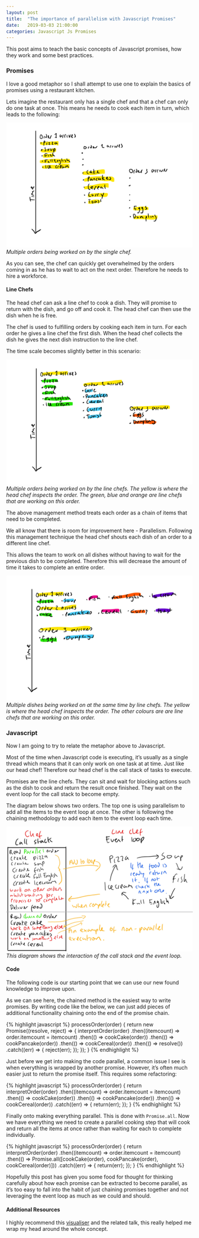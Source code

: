 ```yaml
---
layout: post
title:  "The importance of parallelism with Javascript Promises"
date:   2019-03-03 21:00:00
categories: Javascript Js Promises
---
```


This post aims to teach the basic concepts of Javascript promises, how they work and some best practices.

### Promises 


I love a good metaphor so I shall attempt to use one to explain the basics of promises using a restaurant kitchen.

Lets imagine the restaurant only has a single chef and that a chef can only do one task at once. This means he needs to cook each item in turn, which leads to the following:

![](/assets/images/promisessinglechef.jpg)
*Multiple orders being worked on by the single chef.*

As you can see, the chef can quickly get overwhelmed by the orders coming in as he has to wait to act on the next order. Therefore he needs to hire a workforce.

#### Line Chefs

The head chef can ask a line chef to cook a dish. They will promise to return with the dish, and go off and cook it. The head chef can then use the dish when he is free.

The chef is used to fulfilling orders by cooking each item in turn. For each order he gives a line chef the first dish. When the head chef collects the dish he gives the next dish instruction to the line chef.

The time scale becomes slightly better in this scenario:

![](/assets/images/promiseschainchef.jpg)
*Multiple orders being worked on by the line chefs. The yellow is where the head chef inspects the order. The green, blue and orange are line chefs that are working on this order.*

The above management method treats each order as a chain of items that need to be completed.

We all know that there is room for improvement here - Parallelism. Following this management technique the head chef shouts each dish of an order to a different line chef.

This allows the team to work on all dishes without having to wait for the previous dish to be completed. Therefore this will decrease the amount of time it takes to complete an entire order.

![](/assets/images/promisesparallelchef.jpg)
*Multiple dishes being worked on at the same time by line chefs. The yellow is where the head chef inspects the order. The other colours are are line chefs that are working on this order.*

### Javascript

Now I am going to try to relate the metaphor above to Javascript.

Most of the time when Javascript code is executing, it’s usually as a single thread which means that it can only work on one task at at time. Just like our head chef! Therefore our head chef is the call stack of tasks to execute.

Promises are the line chefs. They can sit and wait for blocking actions such as the dish to cook and return the result once finished. They wait on the event loop for the call stack to become empty.

The diagram below shows two orders. The top one is using parallelism to add all the items to the event loop at once. The other is following the chaining methodology to add each item to the event loop each time.

![](/assets/images/promisescallstack.jpg)
*This diagram shows the interaction of the call stack and the event loop.*

#### Code

The following code is our starting point that we can use our new found knowledge to improve upon.

As we can see here, the chained method is the easiest way to write promises. By writing code like the below, we can just add pieces of additional functionality chaining onto the end of the promise chain.

{% highlight javascript %}
  processOrder(order) {
    return new Promise((resolve, reject) => {
      interpretOrder(order)
        .then((itemcount) => order.itemcount = itemcount)
        .then(() => cookCake(order))
        .then(() => cookPancake(order))
        .then(() => cookCereal(order))
        .then(() => resolve())
        .catch((err) => {
            reject(err);
        });
    });
  }
{% endhighlight %}

Just before we get into making the code parallel, a common issue I see is when everything is wrapped by another promise. However, it’s often much easier just to return the promise itself. This requires some refactoring:

{% highlight javascript %}
  processOrder(order) {
    return interpretOrder(order)
        .then((itemcount) => order.itemcount = itemcount)
        .then(() => cookCake(order))
        .then(() => cookPancake(order))
        .then(() => cookCereal(order))
        .catch((err) => {
            return(err);
        });
  }
{% endhighlight %}

Finally onto making everything parallel. This is done with ```Promise.all```. Now we have everything we need to create a parallel cooking step that will cook and return all the items at once rather than waiting for each to complete individually.

{% highlight javascript %}
  processOrder(order) {
    return interpretOrder(order)
        .then((itemcount) => order.itemcount = itemcount)
        .then(() => Promise.all([cookCake(order), cookPancake(order), cookCereal(order)]))
        .catch((err) => {
            return(err);
        });
  }
{% endhighlight %}

Hopefully this post has given you some food for thought for thinking carefully about how each promise can be extracted to become parallel, as it’s too easy to fall into the habit of just chaining promises together and not leveraging the event loop as much as we could and should.

#### Additional Resources

I highly recommend this [visualiser][visualiser] and the related talk, this really helped me wrap my head around the whole concept.

[visualiser]: http://latentflip.com/loupe/
